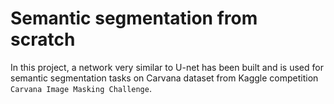 # Semantic segmentation from scratch

In this project, a network very similar to U-net has been built and is used for semantic segmentation tasks on Carvana dataset from Kaggle competition `Carvana Image Masking Challenge`.